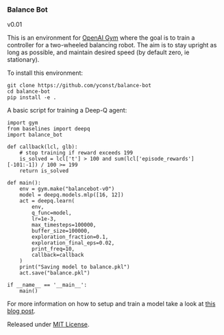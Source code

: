 ### Balance Bot

v0.01

This is an environment for [OpenAI Gym](https://github.com/openai/gym) where the goal is to train a controller for a two-wheeled balancing robot. The aim is to stay upright as long as possible, and maintain desired speed (by default zero, ie stationary).

To install this environment:

    git clone https://github.com/yconst/balance-bot
    cd balance-bot
    pip install -e .
    
A basic script for training a Deep-Q agent:

    import gym
    from baselines import deepq
    import balance_bot

    def callback(lcl, glb):
        # stop training if reward exceeds 199
        is_solved = lcl['t'] > 100 and sum(lcl['episode_rewards'][-101:-1]) / 100 >= 199
        return is_solved

    def main():
        env = gym.make("balancebot-v0")
        model = deepq.models.mlp([16, 12])
        act = deepq.learn(
            env,
            q_func=model,
            lr=1e-3,
            max_timesteps=100000,
            buffer_size=100000,
            exploration_fraction=0.1,
            exploration_final_eps=0.02,
            print_freq=10,
            callback=callback
        )
        print("Saving model to balance.pkl")
        act.save("balance.pkl")

    if __name__ == '__main__':
        main()

For more information on how to setup and train a model take a look at [this blog post](https://backyardrobotics.eu/2017/11/27/build-a-balancing-bot-with-openai-gym-pt-i-setting-up/).

Released under [MIT License](https://opensource.org/licenses/MIT).
